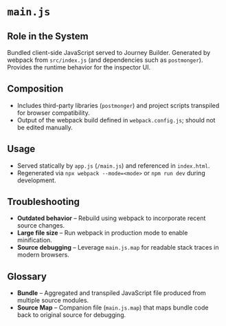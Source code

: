 # `main.js`

## Role in the System
Bundled client-side JavaScript served to Journey Builder. Generated by webpack from `src/index.js` (and dependencies such as `postmonger`). Provides the runtime behavior for the inspector UI.

## Composition

* Includes third-party libraries (`postmonger`) and project scripts transpiled for browser compatibility.
* Output of the webpack build defined in `webpack.config.js`; should not be edited manually.

## Usage

* Served statically by `app.js` (`/main.js`) and referenced in `index.html`.
* Regenerated via `npx webpack --mode=<mode>` or `npm run dev` during development.

## Troubleshooting

* **Outdated behavior** – Rebuild using webpack to incorporate recent source changes.
* **Large file size** – Run webpack in production mode to enable minification.
* **Source debugging** – Leverage `main.js.map` for readable stack traces in modern browsers.

## Glossary

* **Bundle** – Aggregated and transpiled JavaScript file produced from multiple source modules.
* **Source Map** – Companion file (`main.js.map`) that maps bundle code back to original source for debugging.
